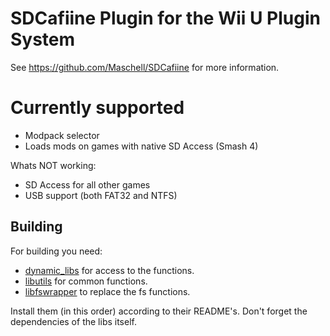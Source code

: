 # SDCafiine Plugin for the Wii U Plugin System

See https://github.com/Maschell/SDCafiine for more information.

# Currently supported

- Modpack selector
- Loads mods on games with native SD Access (Smash 4)

Whats NOT working:

- SD Access for all other games
- USB support (both FAT32 and NTFS)

## Building

For building you need: 
- [dynamic_libs](https://github.com/Maschell/dynamic_libs/tree/lib) for access to the functions.
- [libutils](https://github.com/Maschell/libutils) for common functions.
- [libfswrapper](https://github.com/Maschell/fs_wrapper) to replace the fs functions.


Install them (in this order) according to their README's. Don't forget the dependencies of the libs itself.